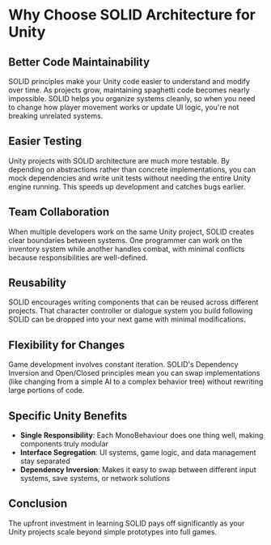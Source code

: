 # Why Choose SOLID Architecture for Unity

## Better Code Maintainability

SOLID principles make your Unity code easier to understand and modify over time. As projects grow, maintaining spaghetti code becomes nearly impossible. SOLID helps you organize systems cleanly, so when you need to change how player movement works or update UI logic, you're not breaking unrelated systems.

## Easier Testing

Unity projects with SOLID architecture are much more testable. By depending on abstractions rather than concrete implementations, you can mock dependencies and write unit tests without needing the entire Unity engine running. This speeds up development and catches bugs earlier.

## Team Collaboration

When multiple developers work on the same Unity project, SOLID creates clear boundaries between systems. One programmer can work on the inventory system while another handles combat, with minimal conflicts because responsibilities are well-defined.

## Reusability

SOLID encourages writing components that can be reused across different projects. That character controller or dialogue system you build following SOLID can be dropped into your next game with minimal modifications.

## Flexibility for Changes

Game development involves constant iteration. SOLID's Dependency Inversion and Open/Closed principles mean you can swap implementations (like changing from a simple AI to a complex behavior tree) without rewriting large portions of code.

## Specific Unity Benefits

- **Single Responsibility**: Each MonoBehaviour does one thing well, making components truly modular
- **Interface Segregation**: UI systems, game logic, and data management stay separated
- **Dependency Inversion**: Makes it easy to swap between different input systems, save systems, or network solutions

## Conclusion

The upfront investment in learning SOLID pays off significantly as your Unity projects scale beyond simple prototypes into full games.
